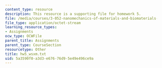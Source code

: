 ```yaml
---
content_type: resource
description: This resource is a supporting file for homework 5.
file: /media/courses/3-052-nanomechanics-of-materials-and-biomaterials-spring-2007/5a3590f0a3d3e67676d95e49e496ce9a_hw5_wsxm.txt
file_type: application/octet-stream
learning_resource_types:
- Assignments
ocw_type: OCWFile
parent_title: Assignments
parent_type: CourseSection
resourcetype: Other
title: hw5_wsxm.txt
uid: 5a3590f0-a3d3-e676-76d9-5e49e496ce9a
---
```

